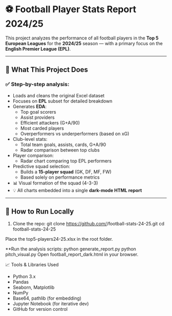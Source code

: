 # ⚽ Football Player Stats Report 2024/25

This project analyzes the performance of all football players in the **Top 5 European Leagues** for the **2024/25** season — with a primary focus on the **English Premier League (EPL)**.

----------------------------------------------------------------------------------------------------------------------------------------------------------------------------------------------------------------------------------------------------------


## 🧠 What This Project Does

### ✅ Step-by-step analysis:
- Loads and cleans the original Excel dataset
- Focuses on **EPL** subset for detailed breakdown
- Generates **EDA**:
  - Top goal scorers
  - Assist providers
  - Efficient attackers (G+A/90)
  - Most carded players
  - Overperformers vs underperformers (based on xG)
- Club-level stats:
  - Total team goals, assists, cards, G+A/90
  - Radar comparison between top clubs
- Player comparison:
  - Radar chart comparing top EPL performers
- Predictive squad selection:
  - Builds a **15-player squad** (GK, DF, MF, FW)
  - Based solely on performance metrics
- 📊 Visual formation of the squad (4-3-3)
- 💡 All charts embedded into a single **dark-mode HTML report**

---

## 🚀 How to Run Locally

1. Clone the repo:
   git clone https://github.com/<your-username>/football-stats-24-25.git
   cd football-stats-24-25

Place the top5-players24-25.xlsx in the root folder.

**Run the analysis scripts:
python generate_report.py
python pitch_visual.py
Open football_report_dark.html in your browser.

📈 Tools & Libraries Used
- Python 3.x
- Pandas
- Seaborn, Matplotlib
- NumPy
- Base64, pathlib (for embedding)
- Jupyter Notebook (for iterative dev)
- GitHub for version control
